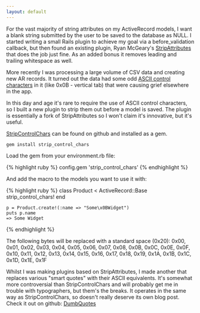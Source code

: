 ```yaml
---
layout: default
---
```

For the vast majority of string attributes on my ActiveRecord models, I want a
blank string submitted by the user to be saved to the database as NULL. I
started writing a small Rails plugin to achieve my goal via a before_validation
callback, but then found an existing plugin,
Ryan McGeary's [StripAttributes](http://github.com/rmm5t/strip_attributes) that
does the job just fine. As an added bonus it removes leading and trailing
whitespace as well.

More recently I was processing a large volume of CSV data and creating new
AR records. It turned out the data had some odd [ASCII control
characters](http://asciitable.com/) in it (like 0x0B - vertical tab) that were
causing grief elsewhere in the app.

In this day and age it's rare to require the use of ASCII control characters,
so I built a new plugin to strip them out before a model is saved. The plugin
is essentially a fork of StripAttributes so I won't claim it's innovative, but
it's useful.

[StripControlChars](http://github.com/yob/strip_control_chars) can be found on
github and installed as a gem.

    gem install strip_control_chars

Load the gem from your environment.rb file:

{% highlight ruby %}
    config.gem 'strip_control_chars'
{% endhighlight %}

And add the macro to the models you want to use it with:

{% highlight ruby %}
    class Product < ActiveRecord::Base
      strip_control_chars!
    end

    p = Product.create!(:name => "Some\x0BWidget")
    puts p.name
    => Some Widget
{% endhighlight %}

The following bytes will be replaced with a standard space (0x20): 0x00, 0x01,
0x02, 0x03, 0x04, 0x05, 0x06, 0x07, 0x08, 0x0B, 0x0C, 0x0E, 0x0F, 0x10, 0x11,
0x12, 0x13, 0x14, 0x15, 0x16, 0x17, 0x18, 0x19, 0x1A, 0x1B, 0x1C, 0x1D, 0x1E,
0x1F

Whilst I was making plugins based on StripAttributes, I made another that
replaces various "smart quotes" with their ASCII equivalents. It's somewhat
more controversial than StripControlChars and will probably get me in trouble with
typographers, but them's the breaks. It operates in the same way as
StripControlChars, so doesn't really deserve its own blog post. Check it out on
github: [DumbQuotes](https://github.com/yob/dumb_quotes)
